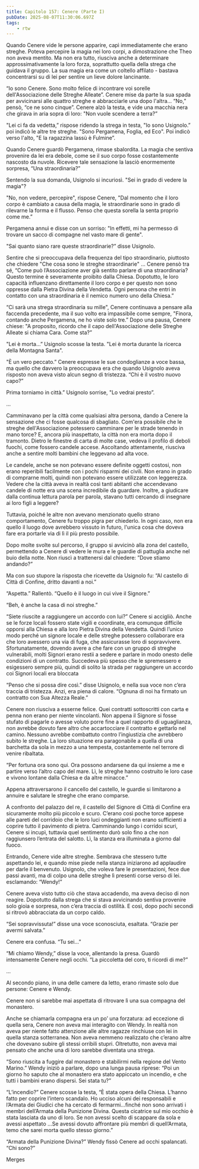 ```yaml
---
title: Capitolo 157: Cenere (Parte I)
pubDate: 2025-08-07T11:30:06.697Z
tags:
    - rtw
---
```







Quando Cenere vide le persone apparire, capì immediatamente che erano streghe. Poteva percepire la magia nei loro corpi, a dimostrazione che Theo non aveva mentito. Ma non era tutto, riusciva anche a determinare approssimativamente la loro forza, soprattutto quella della strega che guidava il gruppo. La sua magia era come un coltello affilato - bastava concentrarsi su di lei per sentire un lieve dolore lancinante.


“Io sono Cenere. Sono molto felice di incontrare voi sorelle dell'Associazione delle Streghe Alleate”. Cenere mise da parte la sua spada per avvicinarsi alle quattro streghe e abbracciarle una dopo l'altra... “No,” pensò, “ce ne sono cinque”. Cenere alzò la testa, e vide una macchia nera che girava in aria sopra di loro: "Non vuole scendere a terra?”


"Lei ci fa da vedetta,” rispose ridendo la strega in testa, "Io sono Usignolo.” poi indicò le altre tre streghe. "Sono Pergamena, Foglia, ed Eco". Poi indicò verso l'alto, "E la ragazzina lassù è Fulmine”.


Quando Cenere guardò Pergamena, rimase sbalordita. La magia che sentiva provenire da lei era debole, come se il suo corpo fosse costantemente nascosto da nuvole. Ricevere tale sensazione la lasciò enormemente sorpresa, “Una straordinaria?”


Sentendo la sua domanda, Usignolo si incuriosì. "Sei in grado di vedere la magia"?


"No, non vedere, percepire", rispose Cenere, "Dal momento che il loro corpo è cambiato a causa della magia, le straordinarie sono in grado di rilevarne la forma e il flusso. Penso che questa sorella la senta proprio come me.”


Pergamena annuì e disse con un sorriso: "In effetti, mi ha permesso di trovare un sacco di compagne nel vasto mare di gente".


"Sai quanto siano rare queste straordinarie?” disse Usignolo.


Sentire che si preoccupava della frequenza del tipo straordinario, piuttosto che chiedere "Che cosa sono le streghe straordinarie" ... Cenere pensò tra sé, “Come può l’Associazione aver già sentito parlare di una straordinaria? Questo termine è severamente proibito dalla Chiesa. Dopotutto, le loro capacità influenzano direttamente il loro corpo e per questo non sono oppresse dalla Pietra Divina della Vendetta. Ogni persona che entri in contatto con una straordinaria è il nemico numero uno della Chiesa.”


“Ci sarà una strega straordinaria su mille", Cenere continuava a pensare alla faccenda precedente, ma il suo volto era impassibile come sempre, "Finora, contando anche Pergamena, ne ho viste solo tre.” Dopo una pausa, Cenere chiese: "A proposito, ricordo che il capo dell'Associazione delle Streghe Alleate si chiama Cara. Come sta?”


"Lei è morta…” Usignolo scosse la testa. "Lei è morta durante la ricerca della Montagna Santa".


"È un vero peccato.” Cenere espresse le sue condoglianze a voce bassa, ma quello che davvero la preoccupava era che quando Usignolo aveva risposto non aveva visto alcun segno di tristezza. “Chi è il vostro nuovo capo?”


Prima torniamo in città.” Usignolo sorrise, "Lo vedrai presto”.


…






Camminavano per la città come qualsiasi altra persona, dando a Cenere la sensazione che ci fosse qualcosa di sbagliato. Com'era possibile che le streghe dell'Associazione potessero camminare per le strade tenendo in mano torce? E, ancora più inaspettato, la città non era morta dopo il tramonto. Dietro le finestre di carta di molte case, vedeva il profilo di deboli fuochi, come fossero candele accese. Ascoltando attentamente, riusciva anche a sentire molti bambini che leggevano ad alta voce.


Le candele, anche se non potevano essere definite oggetti costosi, non erano reperibili facilmente con i pochi risparmi dei civili. Non erano in grado di comprarne molti, quindi non potevano essere utilizzate con leggerezza. Vedere che la città aveva in realtà così tanti abitanti che accendevano candele di notte era una scena incredibile da guardare. Inoltre, a giudicare dalla continua lettura parola per parola, stavano tutti cercando di insegnare ai loro figli a leggere?


Tuttavia, poiché le altre non avevano menzionato quello strano comportamento, Cenere fu troppo pigra per chiederlo. In ogni caso, non era quello il luogo dove avrebbero vissuto in futuro, l'unica cosa che doveva fare era portarle via di lì il più presto possibile.


Dopo molte svolte sul percorso, il gruppo si avvicinò alla zona del castello, permettendo a Cenere di vedere le mura e le guardie di pattuglia anche nel buio della notte. Non riuscì a trattenersi dal chiedere: ”Dove stiamo andando?”


Ma con suo stupore la risposta che ricevette da Usignolo fu: “Al castello di Città di Confine, dritto davanti a noi.”


“Aspetta.” Rallentò. “Quello è il luogo in cui vive il Signore.”


“Beh, è anche la casa di noi streghe.”


“Siete riuscite a raggiungere un accordo con lui?” Cenere si accigliò. Anche se le forze locali fossero state vigili e coordinate, era comunque difficile opporsi alla Chiesa e alla loro Pietra Divina della Vendetta. Quindi l’unico modo perché un signore locale e delle streghe potessero collaborare era che loro avessero una via di fuga, che assicurasse loro di sopravvivere. Sfortunatamente, dovendo avere a che fare con un gruppo di streghe vulnerabili, molti Signori erano restii a sedere e parlare in modo onesto delle condizioni di un contratto. Succedeva più spesso che le spremessero e esigessero sempre più, quindi di solito la strada per raggiungere un accordo coi Signori locali era bloccata


“Penso che si possa dire così.” disse Usignolo, e nella sua voce non c’era traccia di tristezza. Anzi, era piena di calore. “Ognuna di noi ha firmato un contratto con Sua Altezza Reale.”


Cenere non riusciva a esserne felice. Quei contratti sottoscritti con carta e penna non erano per niente vincolanti. Non appena il Signore si fosse stufato di pagarle o avesse voluto porre fine a quel rapporto di uguaglianza, non avrebbe dovuto fare altro che accartocciare il contratto e gettarlo nel camino. Nessuno avrebbe combattuto contro l’ingiustizia che avrebbero subito le streghe. La loro situazione era paragonabile a quella di una barchetta da sola in mezzo a una tempesta, costantemente nel terrore di venire ribaltata.


“Per fortuna ora sono qui. Ora possono andarsene da qui insieme a me e partire verso l’altro capo del mare. Lì, le streghe hanno costruito le loro case e vivono lontane dalla Chiesa e da altre minacce.”


Appena attraversarono il cancello del castello, le guardie si limitarono a annuire e salutare le streghe che erano comparse.


A confronto del palazzo del re, il castello del Signore di Città di Confine era sicuramente molto più piccolo e scuro. C’erano così poche torce appese alle pareti del corridoio che le loro luci ondeggianti non erano sufficienti a coprire tutto il pavimento di pietra. Camminando lungo i corridoi scuri, Cenere si incupì, tuttavia quel sentimento durò solo fino a che non raggiunsero l’entrata del salotto. Lì, la stanza era illuminata a giorno dal fuoco.


Entrando, Cenere vide altre streghe. Sembrava che stessero tutte aspettando lei, e quando mise piede nella stanza iniziarono ad applaudire per darle il benvenuto. Usignolo, che voleva fare le presentazioni, fece due passi avanti, ma di colpo una delle streghe lì presenti corse verso di lei. esclamando: “Wendy!”


Cenere aveva visto tutto ciò che stava accadendo, ma aveva deciso di non reagire. Dopotutto dalla strega che si stava avvicinando sentiva provenire solo gioia e sorpresa, non c’era traccia di ostilità. E così, dopo pochi secondi si ritrovò abbracciata da un corpo caldo.


“Sei sopravvissuta!” disse una voce sconosciuta, esaltata. “Grazie per avermi salvata.”


Cenere era confusa. “Tu sei…”


“Mi chiamo Wendy,” disse la voce, allentando la presa. Guardò intensamente Cenere negli occhi. “La piccoletta del coro, ti ricordi di me?”


…


Al secondo piano, in una delle camere da letto, erano rimaste solo due persone: Cenere e Wendy.


Cenere non si sarebbe mai aspettata di ritrovare lì una sua compagna del monastero.


Anche se chiamarla compagna era un po’ una forzatura: ad eccezione di quella sera, Cenere non aveva mai interagito con Wendy. In realtà non aveva per niente fatto attenzione alle altre ragazze rinchiuse con lei in quella stanza sotterranea. Non aveva nemmeno realizzato che c’erano altre che dovevano subire gli stessi orribili stupri. Oltretutto, non aveva mai pensato che anche una di loro sarebbe diventata una strega.


“Sono riuscita a fuggire dal monastero e stabilirmi nella regione del Vento Marino.” Wendy iniziò a parlare, dopo una lunga pausa riprese: “Poi un giorno ho saputo che al monastero era stato appiccato un incendio, e che tutti i bambini erano dispersi. Sei stata tu?”


“L’incendio?” Cenere scosse la testa, “È stata opera della Chiesa. L’hanno fatto per coprire l’intero scandalo. Ho ucciso alcuni dei responsabili e l’Armata dei Giudici che ha cercato di fermarmi…finché non sono arrivati i membri dell’Armata della Punizione Divina. Questa cicatrice sul mio occhio è stata lasciata da uno di loro. Se non avessi scelto di scappare da sola e avessi aspettato …Se avessi dovuto affrontare più membri di quell’Armata, temo che sarei morta quello stesso giorno.”


“Armata della Punizione Divina?” Wendy fissò Cenere ad occhi spalancati. “Chi sono?”


Merges
                                


                                



